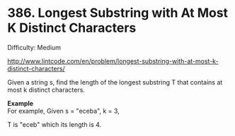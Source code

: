# 386. Longest Substring with At Most K Distinct Characters 

Difficulty: Medium

http://www.lintcode.com/en/problem/longest-substring-with-at-most-k-distinct-characters/

Given a string s, find the length of the longest substring T that contains at most k distinct characters.

**Example**  
For example, Given s = "eceba", k = 3,

T is "eceb" which its length is 4.

